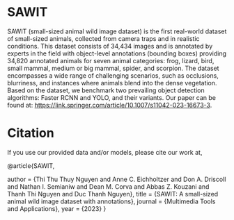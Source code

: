 # SAWIT

SAWIT (small-sized animal wild image dataset) is the first real-world dataset of small-sized animals, collected from camera traps and in realistic conditions. This dataset consists of 34,434 images and is annotated by experts in the field with object-level annotations (bounding boxes) providing 34,820 annotated animals for seven animal categories: frog, lizard, bird, small mammal, medium or big mammal, spider, and scorpion. The dataset encompasses a wide range of challenging scenarios, such as occlusions, blurriness, and instances where animals blend into the dense vegetation. Based on the dataset, we benchmark two prevailing object detection algorithms: Faster RCNN and YOLO, and their variants. Our paper can be found at: https://link.springer.com/article/10.1007/s11042-023-16673-3.

# Citation
If you use our provided data and/or models, please cite our work at,

@article{SAWIT,

  author       = {Thi Thu Thuy Nguyen and 
                  Anne C. Eichholtzer and 
                  Don A. Driscoll and 
                  Nathan I. Semianiw and 
                  Dean M. Corva and 
                  Abbas Z. Kouzani and 
                  Thanh Thi Nguyen and 
                  Duc Thanh Nguyen},
  title        = {SAWIT: A small-sized animal wild image dataset with annotations}, 
  journal      = {Multimedia Tools and Applications},
  year         = {2023}
}

